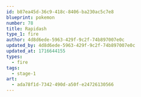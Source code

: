 ```yaml
---
id: b87ea45d-36c9-418c-8406-ba230ac5c7e8
blueprint: pokemon
number: 78
title: Rapidash
type_1: fire
author: 4d8d6ede-5963-429f-9c2f-74b897007e0c
updated_by: 4d8d6ede-5963-429f-9c2f-74b897007e0c
updated_at: 1716644155
types:
  - fire
tags:
  - stage-1
art:
  - ada78f1d-7342-490d-a50f-e24726130566
---
```


